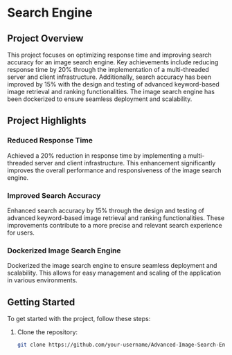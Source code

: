 # Search Engine

## Project Overview

This project focuses on optimizing response time and improving search accuracy for an image search engine. Key achievements include reducing response time by 20% through the implementation of a multi-threaded server and client infrastructure. Additionally, search accuracy has been improved by 15% with the design and testing of advanced keyword-based image retrieval and ranking functionalities. The image search engine has been dockerized to ensure seamless deployment and scalability.

## Project Highlights

### Reduced Response Time

Achieved a 20% reduction in response time by implementing a multi-threaded server and client infrastructure. This enhancement significantly improves the overall performance and responsiveness of the image search engine.

### Improved Search Accuracy

Enhanced search accuracy by 15% through the design and testing of advanced keyword-based image retrieval and ranking functionalities. These improvements contribute to a more precise and relevant search experience for users.

### Dockerized Image Search Engine

Dockerized the image search engine to ensure seamless deployment and scalability. This allows for easy management and scaling of the application in various environments.

## Getting Started

To get started with the project, follow these steps:

1. Clone the repository:
   ```bash
   git clone https://github.com/your-username/Advanced-Image-Search-Engine.git
